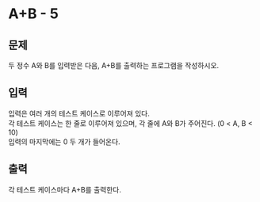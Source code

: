 #  A+B - 5

## 문제
두 정수 A와 B를 입력받은 다음, A+B를 출력하는 프로그램을 작성하시오.

## 입력
입력은 여러 개의 테스트 케이스로 이루어져 있다.  
각 테스트 케이스는 한 줄로 이루어져 있으며, 각 줄에 A와 B가 주어진다. (0 < A, B < 10)  
입력의 마지막에는 0 두 개가 들어온다.  

## 출력
각 테스트 케이스마다 A+B를 출력한다.

